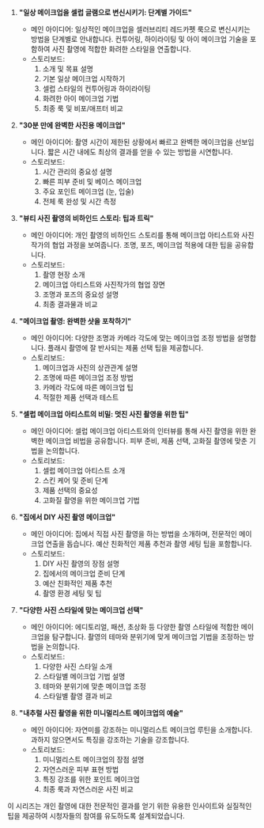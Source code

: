 1. **"일상 메이크업을 셀럽 글램으로 변신시키기: 단계별 가이드"**
   - 메인 아이디어: 일상적인 메이크업을 셀러브리티 레드카펫 룩으로 변신시키는 방법을 단계별로 안내합니다. 컨투어링, 하이라이팅 및 아이 메이크업 기술을 포함하여 사진 촬영에 적합한 화려한 스타일을 연출합니다.
   - 스토리보드:
     1. 소개 및 목표 설명
     2. 기본 일상 메이크업 시작하기
     3. 셀럽 스타일의 컨투어링과 하이라이팅
     4. 화려한 아이 메이크업 기법
     5. 최종 룩 및 비포/애프터 비교

2. **"30분 만에 완벽한 사진용 메이크업"**
   - 메인 아이디어: 촬영 시간이 제한된 상황에서 빠르고 완벽한 메이크업을 선보입니다. 짧은 시간 내에도 최상의 결과를 얻을 수 있는 방법을 시연합니다.
   - 스토리보드:
     1. 시간 관리의 중요성 설명
     2. 빠른 피부 준비 및 베이스 메이크업
     3. 주요 포인트 메이크업 (눈, 입술)
     4. 전체 룩 완성 및 시간 측정

3. **"뷰티 사진 촬영의 비하인드 스토리: 팁과 트릭"**
   - 메인 아이디어: 개인 촬영의 비하인드 스토리를 통해 메이크업 아티스트와 사진작가의 협업 과정을 보여줍니다. 조명, 포즈, 메이크업 적용에 대한 팁을 공유합니다.
   - 스토리보드:
     1. 촬영 현장 소개
     2. 메이크업 아티스트와 사진작가의 협업 장면
     3. 조명과 포즈의 중요성 설명
     4. 최종 결과물과 비교

4. **"메이크업 촬영: 완벽한 샷을 포착하기"**
   - 메인 아이디어: 다양한 조명과 카메라 각도에 맞는 메이크업 조정 방법을 설명합니다. 플래시 촬영에 잘 반사되는 제품 선택 팁을 제공합니다.
   - 스토리보드:
     1. 메이크업과 사진의 상관관계 설명
     2. 조명에 따른 메이크업 조정 방법
     3. 카메라 각도에 따른 메이크업 팁
     4. 적절한 제품 선택과 테스트

5. **"셀럽 메이크업 아티스트의 비밀: 멋진 사진 촬영을 위한 팁"**
   - 메인 아이디어: 셀럽 메이크업 아티스트와의 인터뷰를 통해 사진 촬영을 위한 완벽한 메이크업 비법을 공유합니다. 피부 준비, 제품 선택, 고화질 촬영에 맞춘 기법을 논의합니다.
   - 스토리보드:
     1. 셀럽 메이크업 아티스트 소개
     2. 스킨 케어 및 준비 단계
     3. 제품 선택의 중요성
     4. 고화질 촬영을 위한 메이크업 기법

6. **"집에서 DIY 사진 촬영 메이크업"**
   - 메인 아이디어: 집에서 직접 사진 촬영을 하는 방법을 소개하며, 전문적인 메이크업 연출을 돕습니다. 예산 친화적인 제품 추천과 촬영 세팅 팁을 포함합니다.
   - 스토리보드:
     1. DIY 사진 촬영의 장점 설명
     2. 집에서의 메이크업 준비 단계
     3. 예산 친화적인 제품 추천
     4. 촬영 환경 세팅 및 팁

7. **"다양한 사진 스타일에 맞는 메이크업 선택"**
   - 메인 아이디어: 에디토리얼, 패션, 초상화 등 다양한 촬영 스타일에 적합한 메이크업을 탐구합니다. 촬영의 테마와 분위기에 맞게 메이크업 기법을 조정하는 방법을 논의합니다.
   - 스토리보드:
     1. 다양한 사진 스타일 소개
     2. 스타일별 메이크업 기법 설명
     3. 테마와 분위기에 맞춘 메이크업 조정
     4. 스타일별 촬영 결과 비교

8. **"내추럴 사진 촬영을 위한 미니멀리스트 메이크업의 예술"**
   - 메인 아이디어: 자연미를 강조하는 미니멀리스트 메이크업 루틴을 소개합니다. 과하지 않으면서도 특징을 강조하는 기술을 강조합니다.
   - 스토리보드:
     1. 미니멀리스트 메이크업의 장점 설명
     2. 자연스러운 피부 표현 방법
     3. 특징 강조를 위한 포인트 메이크업
     4. 최종 룩과 자연스러운 사진 비교

이 시리즈는 개인 촬영에 대한 전문적인 결과를 얻기 위한 유용한 인사이트와 실질적인 팁을 제공하여 시청자들의 참여를 유도하도록 설계되었습니다.